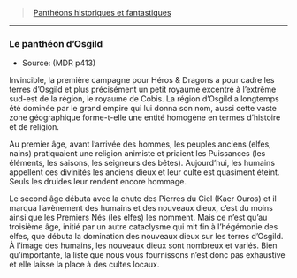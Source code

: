 ﻿---
!GenericItem
Id: pantheons_hd.md#le-panthéon-d’osgild
ParentLink: pantheons_hd.md#panthéons-historiques-et-fantastiques
Name: Le panthéon d’Osgild
ParentName: Panthéons historiques et fantastiques
NameLevel: 3
Source: (MDR p413)
Attributes: {}
---
> [Panthéons historiques et fantastiques](hd_pantheons.md)

---

### Le panthéon d’Osgild

- Source: (MDR p413)

Invincible, la première campagne pour Héros & Dragons a pour cadre les terres d’Osgild et plus précisément un petit royaume excentré à l’extrême sud-est de la région, le royaume de Cobis. La région d’Osgild a longtemps été dominée par le grand empire qui lui donna son nom, aussi cette vaste zone géographique forme-t-elle une entité homogène en termes d’histoire et de religion.

Au premier âge, avant l’arrivée des hommes, les peuples anciens (elfes, nains) pratiquaient une religion animiste et priaient les Puissances (les éléments, les saisons, les seigneurs des bêtes). Aujourd’hui, les humains appellent ces divinités les anciens dieux et leur culte est quasiment éteint. Seuls les druides leur rendent encore hommage.

Le second âge débuta avec la chute des Pierres du Ciel (Kaer Ouros) et il marqua l’avènement des humains et des nouveaux dieux, c’est du moins ainsi que les Premiers Nés (les elfes) les nomment. Mais ce n’est qu’au troisième âge, initié par un autre cataclysme qui mit fin à l’hégémonie des elfes, que débuta la domination des nouveaux dieux sur les terres d’Osgild. À l’image des humains, les nouveaux dieux sont nombreux et variés. Bien qu’importante, la liste que nous vous fournissons n’est donc pas exhaustive et elle laisse la place à des cultes locaux.

